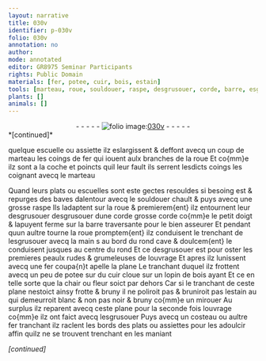 ```yaml
---
layout: narrative
title: 030v
identifier: p-030v
folio: 030v
annotation: no
author:
mode: annotated
editor: GR8975 Seminar Participants
rights: Public Domain
materials: [fer, potee, cuir, bois, estain]
tools: [marteau, roue, souldouer, raspe, desgrusouer, corde, barre, esgrusouer, main, fer coupa{n}t, plane, costeau, fer tranchant]
plants: []
animals: []
---
```


<div class="folio" align="center">- - - - - <a href="http://gallica.bnf.fr/ark:/12148/btv1b10500001g/f66.image" target="_blank"><img src="https://cu-mkp.github.io/2017-workshop-edition/assets/photo-icon.png" alt="folio image: " style="display:inline-block; margin-bottom:-3px;"/>030v</a> - - - - - </div>   
*[continued]*
  
quelque escuelle ou assiette ilz eslargissent & deffont avecq un coup de <span class="tl">marteau</span> les coings de <span class="m">fer</span> qui iouent aulx branches de la <span class="tl">roue</span> Et co{mm}e ilz sont a la coche et poincts quil leur fault ils serrent lesdicts coings les coignant avecq le <span class="tl">marteau</span>
 
Quand leurs plats ou escuelles sont este gectes resouldes si besoing est & repurges des baves dalentour avecq le <span class="tl">souldouer</span> chault & puys avecq une grosse <span class="tl">raspe</span> Ils ladaptent sur la <span class="tl">roue</span> & premierem{ent} ilz entournent leur <span class="tl">desgrusouer</span> <span class="tl">desgrusouer</span> dune <span class="tl">corde</span> grosse <span class="tl">corde</span> co{mm}e le <span class="ms"><span class="bp">petit doigt</span></span> & lapuyent ferme sur la <span class="tl">barre</span> traversante pour le bien asseurer Et pendant quun aultre tourne la <span class="tl">roue</span> promptem{ent} ilz conduisent le trenchant de l<span class="tl">esgrusouer</span> avecq la <span class="tl"><span class="bp">main</span></span> s au bord du rond cave & doulcem{ent} le conduisent jusques au centre du rond Et ce <span class="tl">desgrusouer</span> est pour oster les premieres peaulx rudes & grumeleuses de louvrage Et apres ilz lunissent avecq une <span class="tl"><span class="m">fer</span> coupa{n}t</span> apelle la <span class="tl">plane</span> Le tranchant duquel ilz frottent avecq un peu de <span class="m">potee</span> sur du <span class="m">cuir</span> cloue sur un lopin de <span class="m">bois</span> ayant Et ce en telle sorte que la chair ou fleur soict par dehors Car si le tranchant de ceste <span class="tl">plane</span> nestoict ainsy frotte & bruny il ne poliroit pas & bruniroit pas l<span class="m">estain</span> au qui demeurroit blanc & non pas noir & bruny co{mm}e un mirouer Au surplus ilz reparent avecq ceste <span class="tl">plane</span> pour la seconde fois louvrage co{mm}e ilz ont faict avecq l<span class="tl">esgrusouer</span> Puys avecq un <span class="tl">costeau</span> ou aultre <span class="tl"><span class="m">fer</span> tranchant</span> ilz raclent les bords des plats ou assiettes pour les adoulcir affin quilz ne se trouvent trenchant en les maniant
 
*[continued]*
 